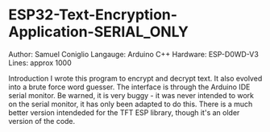 # ESP32-Text-Encryption-Application-SERIAL_ONLY
Author: Samuel Coniglio
Langauge: Arduino C++
Hardware: ESP-D0WD-V3
Lines: approx 1000

Introduction
  I wrote this program to encrypt and decrypt text. It also evolved into a brute force word guesser. The interface is through the Arduino IDE serial monitor. Be warned, it is very buggy - it was never
  intended to work on the serial monitor, it has only been adapted to do this. There is a much better version intendeded for the TFT ESP library, though it's an older version of the code. 
